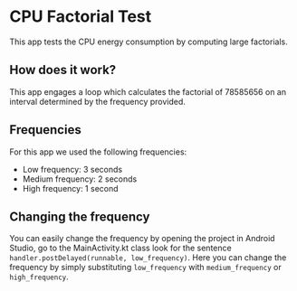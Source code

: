 # CPU Factorial Test
This app tests the CPU energy consumption by computing large factorials.

## How does it work?
This app engages a loop which calculates the factorial of 78585656 on an interval determined by the frequency provided. 

## Frequencies
For this app we used the following frequencies:
* Low frequency: 3 seconds
* Medium frequency: 2 seconds
* High frequency: 1 second

## Changing the frequency
You can easily change the frequency by opening the project in Android Studio, go to the MainActivity.kt class look for the sentence 
``` handler.postDelayed(runnable, low_frequency) ```.
Here you can change the frequency by simply substituting ```low_frequency``` with ```medium_frequency``` or ```high_frequency```.
